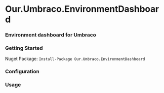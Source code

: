 # Our.Umbraco.EnvironmentDashboard
### Environment dashboard for Umbraco ###


### Getting Started ###

Nuget Package: ` Install-Package Our.Umbraco.EnvironmentDashboard `

### Configuration ###




### Usage ###


